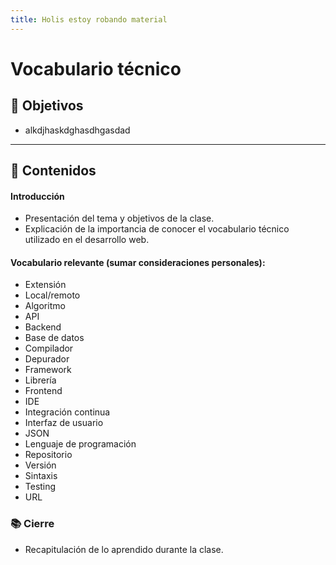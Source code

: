 ```yaml
---
title: Holis estoy robando material
---
```


# Vocabulario técnico

## 🏁 Objetivos

- alkdjhaskdghasdhgasdad

---

## 📝 Contenidos

#### Introducción

- Presentación del tema y objetivos de la clase.
- Explicación de la importancia de conocer el vocabulario técnico utilizado en el desarrollo web.

#### Vocabulario relevante (sumar consideraciones personales):

- Extensión
- Local/remoto
- Algoritmo
- API
- Backend
- Base de datos
- Compilador
- Depurador
- Framework
- Librería
- Frontend
- IDE
- Integración continua
- Interfaz de usuario
- JSON
- Lenguaje de programación
- Repositorio
- Versión
- Sintaxis
- Testing
- URL

### 📚 Cierre

- Recapitulación de lo aprendido durante la clase.
